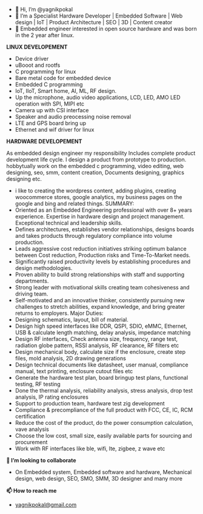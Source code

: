- 👋 Hi, I’m @yagnikpokal
- 👀 I’m a Specialist Hardware Developer | Embedded Software | Web design | IoT | Product Architecture | SEO | 3D | Content creator
- 🌱 Embedded engineer interested in open source hardware and was born in the 2 year after linux. 


************LINUX DEVELOPEMENT************

- Device driver
- uBooot and rootfs
- C programming for linux
- Bare metal code for embedded device
- Embedded C programming
- IoT, IIoT, Smart home, AI, ML, RF design.
- Up the microphone, audio video applications, LCD, LED, AMO LED operation with SPI, MIPI etc
- Camera up with CSI interface
- Speaker and audio preocessing noise removal
- LTE and GPS board bring up
- Ethernet and wif driver for linux

************HARDWARE DEVELOPEMENT************

As embedded design  engineer my responsibility Includes complete product development life cycle. I design a product from prototype to production. 
hobbytually work on the embedded c programming, video editing, web designing, seo, smm, content creation, Documents designing, graphics designing etc.
- i like to creating the wordpress content, adding plugins, creating woocommerce stores, google analytics, my business pages on the google and bing and related things.
SUMMARY:
- Oriented as an Embedded Engineering professional with over 8+ years experience. Expertise in hardware design and project management. Exceptional technical and leadership skills.
- Defines architectures, establishes vendor relationships, designs boards and takes products through regulatory compliance into volume production.
- Leads aggressive cost reduction initiatives striking optimum balance between Cost reduction, Production risks and Time-To-Market needs.
- Significantly raised productivity levels by establishing procedures and design methodologies.
- Proven ability to build strong relationships with staff and supporting departments.
- Strong leader with motivational skills creating team cohesiveness and driving team.
- Self-motivated and an innovative thinker, consistently pursuing new challenges to stretch abilities, expand knowledge, and bring greater returns to employers.
Major Duties:
- Designing schematics, layout, bill of material.
- Design high speed interfaces like DDR, QSPI, SDIO, eMMC, Ethernet, USB & calculate length matching, delay analysis, impedance matching
- Design RF interfaces, Check antenna size, frequency, range test, radiation globe pattern, RSSI analysis, RF clearance, RF filters etc
- Design mechanical body, calculate size if the enclosure, create step files, mold analysis, 2D drawing generations
- Design technical documents like datasheet, user manual, compliance manual, text printing, enclosure cutout files etc
- Generate the hardware test plan, board bringup test plans, functional testing, RF testing
- Done the thermal analysis, reliability analysis, stress analysis, drop test analysis, IP rating enclosures
- Support to production team, hardware test zig development
- Compliance & precompliance of the full product with FCC, CE, IC, RCM certification
- Reduce the cost of the product, do the power consumption calculation, vave analysis
- Choose the low cost, small size, easily available parts for sourcing and procurement
- Work with RF interfaces like ble, wifi, lte, zigbee, z wave etc


************💞️ I’m looking to collaborate************

- On Embedded system, Embedded software and hardware, Mechanical design, web design, SEO, SMO, SMM, 3D designer and many more

************📫 How to reach me************
- yagnikpokal@gmail.com

<!---
yagnikpokal/yagnikpokal is a ✨ special ✨ repository because its `README.md` (this file) appears on your GitHub profile.
You can click the Preview link to take a look at your changes.
--->
